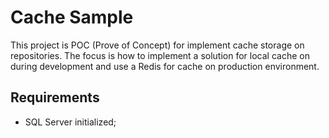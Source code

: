 # Cache Sample

This project is POC (Prove of Concept) for implement cache storage on repositories. The focus is how to implement a solution for local cache on during development and use a Redis for cache on production environment.

## Requirements

- SQL Server initialized;
